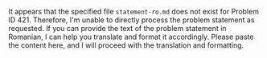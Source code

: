 It appears that the specified file `statement-ro.md` does not exist for Problem ID 421. Therefore, I'm unable to directly process the problem statement as requested. If you can provide the text of the problem statement in Romanian, I can help you translate and format it accordingly. Please paste the content here, and I will proceed with the translation and formatting.